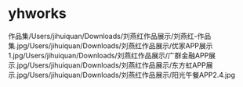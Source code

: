 # yhworks
作品集/Users/jihuiquan/Downloads/刘燕红作品展示/刘燕红-作品集.jpg/Users/jihuiquan/Downloads/刘燕红作品展示/优家APP展示1.jpg/Users/jihuiquan/Downloads/刘燕红作品展示/广群金融APP展示.jpg/Users/jihuiquan/Downloads/刘燕红作品展示/东方虹APP展示.jpg/Users/jihuiquan/Downloads/刘燕红作品展示/阳光午餐APP2.4.jpg
